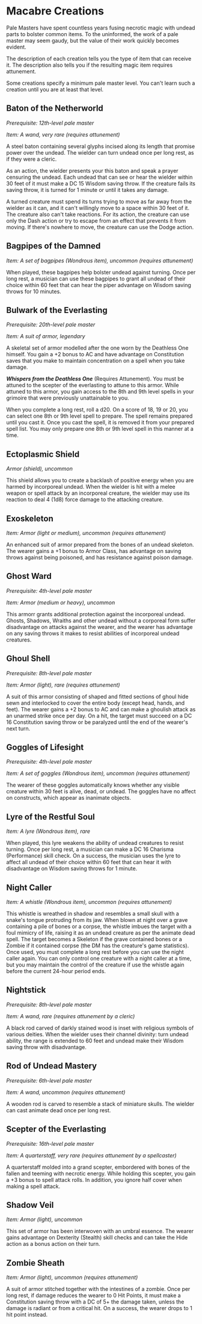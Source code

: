 # Macabre Creations
Pale Masters have spent countless years fusing necrotic magic with undead parts to bolster common items. To the uninformed, the work of a pale master may seem gaudy, but the value of their work quickly becomes evident.

The description of each creation tells you the type of item that can receive it. The description also tells you if the resulting magic item requires attunement.

Some creations specify a minimum pale master level. You can't learn such a creation until you are at least that level.

## Baton of the Netherworld
*Prerequisite: 12th-level pale master*

*Item: A wand, very rare (requires attunement)*

A steel baton containing several glyphs incised along its length that promise power over the undead. The wielder can turn undead once per long rest, as if they were a cleric. 

As an action, the wielder presents your this baton and speak a prayer censuring the undead. Each undead that can see or hear the wielder within 30 feet of it must make a DC 15 Wisdom saving throw. If the creature fails its saving throw, it is turned for 1 minute or until it takes any damage.

A turned creature must spend its turns trying to move as far away from the wielder as it can, and it can't willingly move to a space within 30 feet of it. The creature also can't take reactions. For its action, the creature can use only the Dash action or try to escape from an effect that prevents it from moving. If there's nowhere to move, the creature can use the Dodge action.

## Bagpipes of the Damned
*Item: A set of bagpipes (Wondrous item), uncommon (requires attunement)*

When played, these bagpipes help bolster undead against turning. Once per long rest, a musician can use these bagpipes to grant all undead of their choice within 60 feet that can hear the piper advantage on Wisdom saving throws for 10 minutes.

## Bulwark of the Everlasting
*Prerequisite: 20th-level pale master*

*Item: A suit of armor, legendary*

A skeletal set of armor modelled after the one worn by the Deathless One himself. You gain a +2 bonus to AC and have advantage on Constitution saves that you make to maintain concentration on a spell when you take damage.

***Whispers from the Deathless One*** (Requires Attunement). You must be attuned to the scepter of the everlasting to attune to this armor. While attuned to this armor, you gain access to the 8th and 9th level spells in your grimoire that were previously unattainable to you. 

When you complete a long rest, roll a d20. On a score of 18, 19 or 20, you can select one 8th or 9th level spell to prepare. The spell remains prepared until you cast it. Once you cast the spell, it is removed it from your prepared spell list. You may only prepare one 8th or 9th level spell in this manner at a time.

## Ectoplasmic Shield
*Armor (shield), uncommon*

This shield allows you to create a backlash of positive energy when you are harmed by incorporeal undead. When the wielder is hit with a melee weapon or spell attack by an incorporeal creature, the wielder may use its reaction to deal 4 (1d8) force damage to the attacking creature.

## Exoskeleton
*Item: Armor (light or medium), uncommon (requires attunement)*

An enhanced suit of armor prepared from the bones of an undead skeleton. The wearer gains a +1 bonus to Armor Class, has advantage on saving throws against being poisoned, and has resistance against poison damage.

## Ghost Ward
*Prerequisite: 4th-level pale master*

*Item: Armor (medium or heavy), uncommon*

This armorr grants additional protection against the incorporeal undead. Ghosts, Shadows, Wraiths and other undead without a corporeal form suffer disadvantage on attacks against the wearer, and the wearer has advantage on any saving throws it makes to resist abilities of incorporeal undead creatures.

## Ghoul Shell
*Prerequisite: 8th-level pale master*

*Item: Armor (light), rare (requires attunement)*

A suit of this armor consisting of shaped and fitted sections of ghoul hide sewn and interlocked to cover the entire body (except head, hands, and feet). The wearer gains a +2 bonus to AC and can make a ghoulish attack as an unarmed strike once per day. On a hit, the target must succeed on a DC 16 Constitution saving throw or be paralyzed until the end of the wearer's next turn.

## Goggles of Lifesight
*Prerequisite: 4th-level pale master*

*Item: A set of goggles (Wondrous item), uncommon (requires attunement)*

The wearer of these goggles automatically knows whether any visible creature within 30 feet is alive, dead, or undead. The goggles have no affect on constructs, which appear as inanimate objects.

## Lyre of the Restful Soul
*Item: A lyre (Wondrous item), rare*

When played, this lyre weakens the ability of undead creatures to resist turning. Once per long rest, a musician can make a DC 16 Charisma (Performance) skill check. On a success, the musician uses the lyre to affect all undead of their choice within 60 feet that can hear it with disadvantage on Wisdom saving throws for 1 minute.

## Night Caller
*Item: A whistle (Wondrous item), uncommon (requires attunement)*

This whistle is wreathed in shadow and resembles a small skull with a snake's tongue protruding from its jaw. When blown at night over a grave containing a pile of bones or a corpse, the whistle imbues the target with a foul mimicry of life, raising it as an undead creature as per the animate dead spell. The target becomes a Skeleton if the grave contained bones or a Zombie if it contained corpse (the DM has the creature's game statistics). Once used, you must complete a long rest before you can use the night caller again. You can only control one creature with a night caller at a time, but you may maintain the control of the creature if use the whistle again before the current 24-hour period ends.

## Nightstick
*Prerequisite: 8th-level pale master*

*Item: A wand, rare (requires attunement by a cleric)*

A black rod carved of darkly stained wood is inset with religious symbols of various deities. When the wielder uses their channel divinity: turn undead ability, the range is extended to 60 feet and undead make their Wisdom saving throw with disadvantage.

## Rod of Undead Mastery
*Prerequisite: 6th-level pale master*

*Item: A wand, uncommon (requires attunement)*

A wooden rod is carved to resemble a stack of miniature skulls. The wielder can cast animate dead once per long rest.

## Scepter of the Everlasting
*Prerequisite: 16th-level pale master*

*Item: A quarterstaff, very rare (requires attunement by a spellcaster)*

A quarterstaff molded into a grand scepter, embordered with bones of the fallen and teeming with necrotic energy. While holding this scepter, you gain a +3 bonus to spell attack rolls. In addition, you ignore half cover when making a spell attack.

## Shadow Veil
*Item: Armor (light), uncommon*

This set of armor has been interwoven with an umbral essence. The wearer gains advantage on Dexterity (Stealth) skill checks and can take the Hide action as a bonus action on their turn.

## Zombie Sheath
*Item: Armor (light), uncommon (requires attunement)*

A suit of armor stitched together with the intestines of a zombie. Once per long rest, if damage reduces the wearer to 0 Hit Points, it must make a Constitution saving throw with a DC of 5+ the damage taken, unless the damage is radiant or from a critical hit. On a success, the wearer drops to 1 hit point instead.